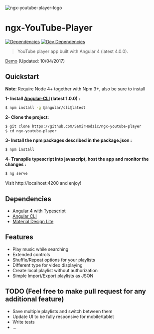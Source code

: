 ![ngx-youtube-player-logo](https://raw.githubusercontent.com/SamirHodzic/ngx-youtube-player/master/src/assets/logo_git.png)

# ngx-YouTube-Player
[![Dependencies][dependencies]][dependencies-url]
[![Dev Dependencies][dev-dependencies]][dev-dependencies-url]

> YouTube player app built with Angular 4 (latest 4.0.0).

[Demo](https://samirhodzic.github.io/ngx-youtube-player) (Updated: 10/04/2017)

## Quickstart

**Note**: Require Node 4+ together with Npm 3+, also be sure to install 

**1- Install [Angular-CLI](https://github.com/angular/angular-cli) (latest 1.0.0) :**

```bash
$ npm install -g @angular/cli@latest
```

**2- Clone the project:**

```bash
$ git clone https://github.com/SamirHodzic/ngx-youtube-player
$ cd ngx-youtube-player
```

**3- Install the npm packages described in the package.json :**

```bash
$ npm install
```

**4- Transpile typescript into javascript, host the app and monitor the changes :**

```bash
$ ng serve
```

Visit http://localhost:4200 and enjoy!

## Dependencies
- [Angular 4](https://angular.io/) with [Typescript](https://www.typescriptlang.org/)
- [Angular CLI](https://cli.angular.io/)
- [Material Design Lite](https://github.com/google/material-design-lite/)

## Features
- Play music while searching
- Extended controls
- Shuffle/Repeat options for your playlists
- Different type for video displaying
- Create local playlist without authorization
- Simple Import/Export playlists as JSON

## TODO (Feel free to make pull request for any additional feature)
- Save multiple playlists and switch between them
- Update UI to be fully responsive for mobile/tablet
- Write tests
- ...


[dependencies]: https://david-dm.org/samirhodzic/ngx-youtube-player.svg
[dependencies-url]: https://david-dm.org/samirhodzic/ngx-youtube-player
[dev-dependencies]: https://david-dm.org/samirhodzic/ngx-youtube-player/dev-status.svg
[dev-dependencies-url]: https://david-dm.org/samirhodzic/ngx-youtube-player?type=dev